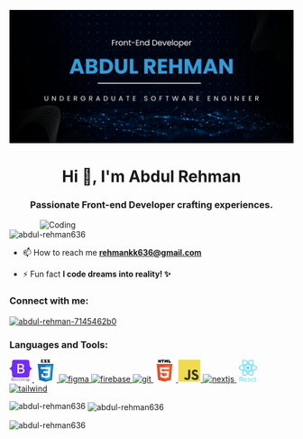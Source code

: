 ![logo](https://github.com/Abdul-Rehman636/Abdul-Rehman636/blob/main/Github%20Profile%20Banner.png)
<h1 align="center">Hi 👋, I'm Abdul Rehman</h1>
<h3 align="center">Passionate Front-end Developer crafting experiences.</h3>

<img src="https://cdn.dribbble.com/users/1292677/screenshots/6139167/avento.gif" align="right" alt="Coding" width="450">

<p align="left"> <img src="https://komarev.com/ghpvc/?username=abdul-rehman636&label=Profile%20views&color=0e75b6&style=flat" alt="abdul-rehman636" /> </p>

- 📫 How to reach me **rehmankk636@gmail.com**

- ⚡ Fun fact **I code dreams into reality! ✨**

<h3 align="left">Connect with me:</h3>
<p align="left">
<a href="https://linkedin.com/in/abdul-rehman-7145462b0" target="blank"><img align="center" src="https://raw.githubusercontent.com/rahuldkjain/github-profile-readme-generator/master/src/images/icons/Social/linked-in-alt.svg" alt="abdul-rehman-7145462b0" height="30" width="40" /></a>
</p>

<h3 align="left">Languages and Tools:</h3>
<p align="left"> <a href="https://getbootstrap.com" target="_blank" rel="noreferrer"> <img src="https://raw.githubusercontent.com/devicons/devicon/master/icons/bootstrap/bootstrap-plain-wordmark.svg" alt="bootstrap" width="40" height="40"/> </a> <a href="https://www.w3schools.com/css/" target="_blank" rel="noreferrer"> <img src="https://raw.githubusercontent.com/devicons/devicon/master/icons/css3/css3-original-wordmark.svg" alt="css3" width="40" height="40"/> </a> <a href="https://www.figma.com/" target="_blank" rel="noreferrer"> <img src="https://www.vectorlogo.zone/logos/figma/figma-icon.svg" alt="figma" width="40" height="40"/> </a> <a href="https://firebase.google.com/" target="_blank" rel="noreferrer"> <img src="https://www.vectorlogo.zone/logos/firebase/firebase-icon.svg" alt="firebase" width="40" height="40"/> </a> <a href="https://git-scm.com/" target="_blank" rel="noreferrer"> <img src="https://www.vectorlogo.zone/logos/git-scm/git-scm-icon.svg" alt="git" width="40" height="40"/> </a> <a href="https://www.w3.org/html/" target="_blank" rel="noreferrer"> <img src="https://raw.githubusercontent.com/devicons/devicon/master/icons/html5/html5-original-wordmark.svg" alt="html5" width="40" height="40"/> </a> <a href="https://developer.mozilla.org/en-US/docs/Web/JavaScript" target="_blank" rel="noreferrer"> <img src="https://raw.githubusercontent.com/devicons/devicon/master/icons/javascript/javascript-original.svg" alt="javascript" width="40" height="40"/> </a> <a href="https://nextjs.org/" target="_blank" rel="noreferrer"> <img src="https://cdn.worldvectorlogo.com/logos/nextjs-2.svg" alt="nextjs" width="40" height="40"/> </a> <a href="https://reactjs.org/" target="_blank" rel="noreferrer"> <img src="https://raw.githubusercontent.com/devicons/devicon/master/icons/react/react-original-wordmark.svg" alt="react" width="40" height="40"/> </a> <a href="https://tailwindcss.com/" target="_blank" rel="noreferrer"> <img src="https://www.vectorlogo.zone/logos/tailwindcss/tailwindcss-icon.svg" alt="tailwind" width="40" height="40"/> </a> </p>

<p><img align="left" src="https://github-readme-stats.vercel.app/api/top-langs?username=abdul-rehman636&show_icons=true&locale=en&layout=compact" alt="abdul-rehman636" /></p>

<p>&nbsp;<img align="center" src="https://github-readme-stats.vercel.app/api?username=abdul-rehman636&show_icons=true&locale=en" alt="abdul-rehman636" /></p>

<p><img align="center" src="https://github-readme-streak-stats.herokuapp.com/?user=abdul-rehman636&" alt="abdul-rehman636" /></p>
